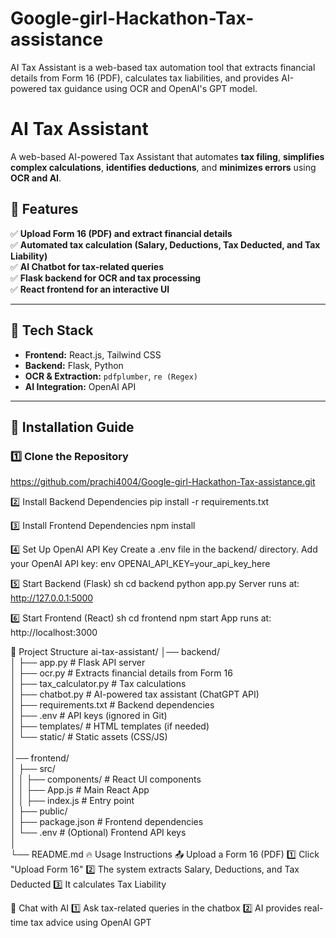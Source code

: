 # Google-girl-Hackathon-Tax-assistance
AI Tax Assistant is a web-based tax automation tool that extracts financial details from Form 16 (PDF), calculates tax liabilities, and provides AI-powered tax guidance using OCR and OpenAI's GPT model. 
# AI Tax Assistant
A web-based AI-powered Tax Assistant that automates **tax filing**, **simplifies complex calculations**, **identifies deductions**, and **minimizes errors** using **OCR and AI**.

## 📌 Features
✅ **Upload Form 16 (PDF) and extract financial details**  
✅ **Automated tax calculation (Salary, Deductions, Tax Deducted, and Tax Liability)**  
✅ **AI Chatbot for tax-related queries**  
✅ **Flask backend for OCR and tax processing**  
✅ **React frontend for an interactive UI**  

---

## 🚀 Tech Stack
- **Frontend:** React.js, Tailwind CSS  
- **Backend:** Flask, Python  
- **OCR & Extraction:** `pdfplumber`, `re (Regex)`
- **AI Integration:** OpenAI API  

---

## 🔧 Installation Guide
### **1️⃣ Clone the Repository**
https://github.com/prachi4004/Google-girl-Hackathon-Tax-assistance.git

2️⃣ Install Backend Dependencies
pip install -r requirements.txt

3️⃣ Install Frontend Dependencies
npm install

4️⃣ Set Up OpenAI API Key
Create a .env file in the backend/ directory.
Add your OpenAI API key:
env
OPENAI_API_KEY=your_api_key_here

5️⃣ Start Backend (Flask)
sh
cd backend
python app.py
Server runs at: http://127.0.0.1:5000

6️⃣ Start Frontend (React)
sh
cd frontend
npm start
App runs at: http://localhost:3000

📂 Project Structure
ai-tax-assistant/
│── backend/  
│   ├── app.py              # Flask API server  
│   ├── ocr.py              # Extracts financial details from Form 16  
│   ├── tax_calculator.py   # Tax calculations  
│   ├── chatbot.py          # AI-powered tax assistant (ChatGPT API)  
│   ├── requirements.txt    # Backend dependencies  
│   ├── .env                # API keys (ignored in Git)  
│   ├── templates/          # HTML templates (if needed)  
│   └── static/             # Static assets (CSS/JS)  
│  
│── frontend/  
│   ├── src/  
│   │   ├── components/     # React UI components  
│   │   ├── App.js          # Main React App  
│   │   ├── index.js        # Entry point  
│   ├── public/  
│   ├── package.json        # Frontend dependencies  
│   └── .env                # (Optional) Frontend API keys  
│  
└── README.md
🔥 Usage Instructions
📤 Upload a Form 16 (PDF)
1️⃣ Click "Upload Form 16"
2️⃣ The system extracts Salary, Deductions, and Tax Deducted
3️⃣ It calculates Tax Liability

💬 Chat with AI
1️⃣ Ask tax-related queries in the chatbox
2️⃣ AI provides real-time tax advice using OpenAI GPT

